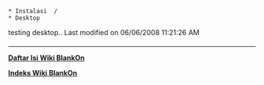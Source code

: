     * Instalasi  /
    * Desktop
testing desktop..
Last modified on 06/06/2008 11:21:26 AM
#### 
    
 
 
 
 
 
---
[**Daftar Isi Wiki BlankOn**](/DaftarIsi/README.md)
 
[**Indeks Wiki BlankOn**](/Indeks.md)
